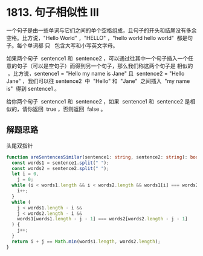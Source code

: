 # 1813. 句子相似性 III

一个句子是由一些单词与它们之间的单个空格组成，且句子的开头和结尾没有多余空格。比方说，"Hello World" ，"HELLO" ，"hello world hello world"  都是句子。每个单词都 只   包含大写和小写英文字母。

如果两个句子  sentence1 和  sentence2 ，可以通过往其中一个句子插入一个任意的句子（可以是空句子）而得到另一个句子，那么我们称这两个句子是 相似的  。比方说，sentence1 = "Hello my name is Jane" 且  sentence2 = "Hello Jane" ，我们可以往 sentence2  中  "Hello" 和  "Jane"  之间插入  "my name is"  得到 sentence1 。

给你两个句子  sentence1 和  sentence2 ，如果  sentence1 和  sentence2 是相似的，请你返回  true ，否则返回  false 。

## 解题思路

头尾双指针

```typescript
function areSentencesSimilar(sentence1: string, sentence2: string): boolean {
  const words1 = sentence1.split(" ");
  const words2 = sentence2.split(" ");
  let i = 0,
    j = 0;
  while (i < words1.length && i < words2.length && words1[i] === words2[i]) {
    i++;
  }
  while (
    j < words1.length - i &&
    j < words2.length - i &&
    words1[words1.length - j - 1] === words2[words2.length - j - 1]
  ) {
    j++;
  }
  return i + j == Math.min(words1.length, words2.length);
}
```
